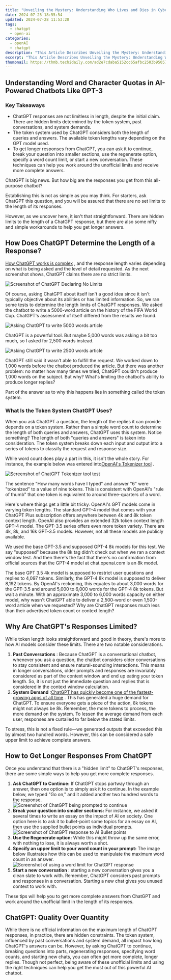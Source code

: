 ```yaml
---
title: "Unveiling the Mystery: Understanding Who Lives and Dies in Cyberspace"
date: 2024-07-25 18:55:54
updated: 2024-07-28 11:53:20
tags:
  - chatgpt
  - open-ai
categories:
  - openAI
  - chatgpt
description: "This Article Describes Unveiling the Mystery: Understanding Who Lives and Dies in Cyberspace"
excerpt: "This Article Describes Unveiling the Mystery: Understanding Who Lives and Dies in Cyberspace"
thumbnail: https://thmb.techidaily.com/ad2e7cdaba5152cc65afbc2503b95057d5e6fc76bcacfc4b43e4f27ded6f318e.jpg
---
```


## Understanding Word and Character Quotas in AI-Powered Chatbots Like GPT-3

### Key Takeaways

* ChatGPT responses are not limitless in length, despite the initial claim. There are hidden limits determined by the token system, past conversations, and system demands.
* The token system used by ChatGPT considers both the length of queries and answers. The available token lengths vary depending on the GPT model used.
* To get longer responses from ChatGPT, you can ask it to continue, break your question into smaller sections, use the regenerate option, specify a word count limit, or start a new conversation. These techniques can help you work around the unofficial limits and receive more complete answers.

 ChatGPT is big news. But how big are the responses you get from this all-purpose chatbot?

 Establishing this is not as simple as you may think. For starters, ask ChatGPT this question, and you will be assured that there are no set limits to the length of its responses.

 However, as we uncover here, it isn't that straightforward. There are hidden limits to the length of a ChatGPT response, but there are also some nifty and simple workarounds to help you get longer answers.

## How Does ChatGPT Determine the Length of a Response?

[How ChatGPT works is complex](https://www.makeuseof.com/how-does-chatgpt-work/) , and the response length varies depending on what is being asked and the level of detail requested. As the next screenshot shows, ChatGPT claims there are no strict limits.

![Screenshot of ChatGPT Declaring No Limits](https://static1.makeuseofimages.com/wordpress/wp-content/uploads/2023/03/screenshot-of-chatgpt-declaring-no-limits.jpg)

 Of course, asking ChatGPT about itself isn't a good idea since it isn't typically objective about its abilities or has limited information. So, we ran some tests to determine the length limits of ChatGPT responses. We asked the chatbot to write a 5000-word article on the history of the FIFA World Cup. ChatGPT's assessment of itself differed from the results we found.

![Asking ChatGPT to write 5000 words article](https://static1.makeuseofimages.com/wordpress/wp-content/uploads/2023/10/asking-chatgpt-to-write-5000-words-article.jpg)

 ChatGPT is a powerful tool. But maybe 5,000 words was asking a bit too much, so I asked for 2,500 words instead.

![Asking ChatGPT to write 2500 words article](https://static1.makeuseofimages.com/wordpress/wp-content/uploads/2023/10/asking-chatgpt-to-write-2500-words-article.jpg)

 ChatGPT still said it wasn't able to fulfill the request. We worked down to 1,000 words before the chatbot produced the article. But there was another problem: no matter how many times we tried, ChatGPT couldn't produce 1,000 words on the subject. But why? What's limiting the chatbot's ability to produce longer replies?

 Part of the answer as to why this happens lies in something called the token system.

### What Is the Token System ChatGPT Uses?

 When you ask ChatGPT a question, the length of the replies it can provide depends on a token system. Rather than a simple word count to determine the length of both queries and answers, ChatGPT uses this system. Notice something? The length of both "queries and answers" is taken into consideration. The token system breaks down each input and output into a series of tokens to classify the request and response size.

 While word count does play a part in this, it isn't the whole story. For instance, the example below was entered into[OpenAI's Tokenizer tool](https://platform.openai.com/tokenizer) .

![Screenshot of ChatGPT Tokenizer tool test](https://static1.makeuseofimages.com/wordpress/wp-content/uploads/2023/03/screenshot-of-chatgpt-tokenizer-tool-test.jpg)

 The sentence "How many words have I typed" and answer "6" were "tokenized" to a value of nine tokens. This is consistent with OpenAI's "rule of thumb" that one token is equivalent to around three-quarters of a word.

 Here's where things get a little bit tricky. OpenAI's GPT models come in varying token lengths. The standard GPT-4 model that comes with your ChatGPT Plus subscription offers anywhere between 4k and 8k token context length. OpenAI also provides an extended 32k token context length GPT-4 model. The GPT-3.5 series offers even more token variety. There are 4k, 8k, and 16k GPT-3.5 models. However, not all these models are publicly available.

 We used the base GPT-3.5 and supposed GPT-4 8k models for this test. We say "supposed" because the 8k tag didn't check out when we ran a context window test. And then there's the fact that there's no confirmation from official sources that the GPT-4 model at chat.openai.com is an 8k model.

 The base GPT 3.5 4k model is supposed to restrict user questions and replies to 4,097 tokens. Similarly, the GPT-4 8k model is supposed to deliver 8,192 tokens. By OpenAI's reckoning, this equates to about 3,000 words for the GPT-3.5 and around 5,000 to 6,000 words for the GPT-4 8k tokens. But wait a minute. With an approximate 3,000 to 6,000 words capacity on either model, why wasn't ChatGPT able to deliver a 2,500-word or even 1,500-word article when we requested? Why are ChatGPT responses much less than their advertised token count or context length?

## Why Are ChatGPT's Responses Limited?

 While token length looks straightforward and good in theory, there's more to how AI models consider these limits. There are two notable considerations.

1. **Past Conversations** : Because ChatGPT is a conversational chatbot, whenever you ask a question, the chatbot considers older conversations to stay consistent and ensure natural-sounding interactions. This means in longer conversations, older prompts and responses are invariably considered as part of the context window and end up eating your token length. So, it is not just the immediate question and replies that is considered in the context window calculation.
2. **System Demand** :[ChatGPT has quickly become one of the fastest-growing apps of all time](https://www.makeuseof.com/how-chatgpt-became-fastest-growing-app/) . This has generated a huge demand for ChatGPT. To ensure everyone gets a piece of the action, 8k tokens might not always be 8k. Remember, the more tokens to process, the more demand on the system. To lessen the average demand from each user, responses are curtailed to far below the stated limits.

 To stress, this is not a fixed rule—we generated outputs that exceeded this by almost two hundred words. However, this can be considered a safe upper limit to achieve complete answers.

## How to Get Longer Responses From ChatGPT

 Once you understand that there is a "hidden limit" to ChatGPT's responses, there are some simple ways to help you get more complete responses.

1. **Ask ChatGPT to Continue:** If ChatGPT stops partway through an answer, then one option is to simply ask it to continue. In the example below, we typed "Go on," and it added another two hundred words to the response.  
![Screenshot of ChatGPT being prompted to continue](https://static1.makeuseofimages.com/wordpress/wp-content/uploads/2023/03/screenshot-of-chatgpt-being-prompted-to-continue.jpg)
2. **Break your question into smaller sections:** For instance, we asked it several times to write an essay on the impact of AI on society. One option here is to ask it to bullet-point some topics for an essay on AI, then use the supplied bullet points as individual prompts.  
![Screenshot of ChatGPT response to AI Bullet points](https://static1.makeuseofimages.com/wordpress/wp-content/uploads/2023/03/screenshot-of-chatgpt-response-to-ai-bullet-points.jpg)
3. **Use the Regenerate option:** While this might throw up the same error, with nothing to lose, it is always worth a shot.
4. **Specify an upper limit to your word count in your prompt:** The image below illustrates how this can be used to manipulate the maximum word count in an answer.  
![Screenshot of using a word limit for ChatGPT response](https://static1.makeuseofimages.com/wordpress/wp-content/uploads/2023/03/screenshot-of-using-a-word-limit-for-chatgpt-response.jpg)
5. **Start a new conversation** : starting a new conversation gives you a clean slate to work with. Remember, ChatGPT considers past prompts and responses in a conversation. Starting a new chat gives you unused context to work with.

 These tips will help you to get more complete answers from ChatGPT and work around the unofficial limit in the length of its responses.

## ChatGPT: Quality Over Quantity

 While there is no official information on the maximum length of ChatGPT responses, in practice, there are hidden constraints. The token system, influenced by past conversations and system demand, all impact how long ChatGPT's answers can be. However, by asking ChatGPT to continue, breaking questions into parts, regenerating responses, specifying word counts, and starting new chats, you can often get more complete, longer replies. Though not perfect, being aware of these unofficial limits and using the right techniques can help you get the most out of this powerful AI chatbot.


<ins class="adsbygoogle"
     style="display:block"
     data-ad-format="autorelaxed"
     data-ad-client="ca-pub-7571918770474297"
     data-ad-slot="1223367746"></ins>



<ins class="adsbygoogle"
     style="display:block"
     data-ad-client="ca-pub-7571918770474297"
     data-ad-slot="8358498916"
     data-ad-format="auto"
     data-full-width-responsive="true"></ins>
